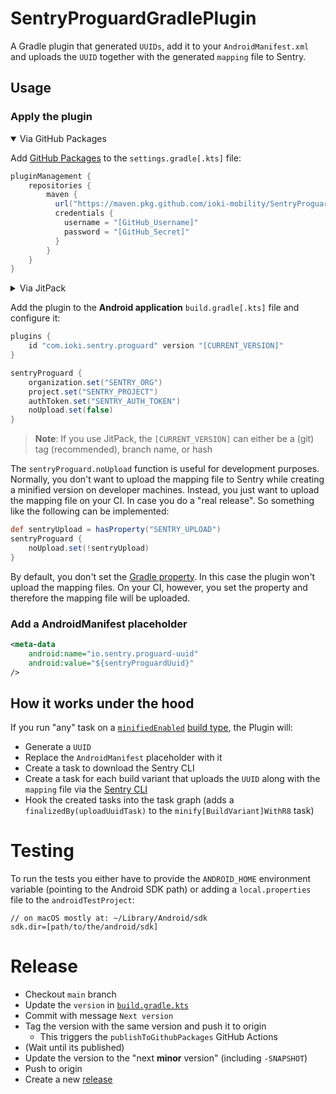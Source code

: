 # SentryProguardGradlePlugin

A Gradle plugin that generated `UUIDs`, add it to your `AndroidManifest.xml` 
and uploads the `UUID` together with the generated `mapping` file to Sentry.     

## Usage

### Apply the plugin

<details open>
<summary>Via GitHub Packages</summary>

Add [GitHub Packages](https://github.com/ioki-mobility/SentryProguardGradlePlugin/packages/) to the `settings.gradle[.kts]` file:

```groovy
pluginManagement {
    repositories {
        maven {
          url("https://maven.pkg.github.com/ioki-mobility/SentryProguardGradlePlugin")
          credentials {
            username = "[GitHub_Username]"
            password = "[GitHub_Secret]"
          }
        }
    }
}
```

</details>

<details>
<summary>Via JitPack</summary>

Add [JitPack](https://jitpack.io/) to the `settings.gradle[.kts]` file:

```groovy
pluginManagement {
    repositories {
        maven { 
            url("https://jitpack.io")
            content {
                includeGroup("com.github.ioki-mobility.SentryProguardGradlePlugin")
            }
        }
        resolutionStrategy {
            it.eachPlugin {
                if (requested.id.id == "com.ioki.sentry.proguard") {
                    useModule(
                        "com.github.ioki-mobility.SentryProguardGradlePlugin:sentry-proguard:${requested.version}"
                    )
                }
            }
        }
    }
}
```

</details>

Add the plugin to the **Android application** `build.gradle[.kts]` file and configure it:

```groovy
plugins {
    id "com.ioki.sentry.proguard" version "[CURRENT_VERSION]"
}

sentryProguard {
    organization.set("SENTRY_ORG")
    project.set("SENTRY_PROJECT")
    authToken.set("SENTRY_AUTH_TOKEN")
    noUpload.set(false)
}
```

> **Note**: If you use JitPack, the `[CURRENT_VERSION]` can either be a (git) tag (recommended), branch name, or hash 

The `sentryProguard.noUpload` function is useful for development purposes.
Normally, you don't want to upload the mapping file to Sentry while creating a minified version on developer machines.
Instead, you just want to upload the mapping file on your CI. In case you do a "real release".
So something like the following can be implemented:

```groovy
def sentryUpload = hasProperty("SENTRY_UPLOAD")
sentryProguard {
    noUpload.set(!sentryUpload)
}
```

By default, you don't set the [Gradle property](https://docs.gradle.org/8.0.2/userguide/build_environment.html#sec:gradle_configuration_properties).
In this case the plugin won't upload the mapping files.
On your CI, however, you set the property and therefore the mapping file will be uploaded. 

### Add a AndroidManifest placeholder

```xml
<meta-data
    android:name="io.sentry.proguard-uuid"
    android:value="${sentryProguardUuid}"
/>
```

## How it works under the hood

If you run "any" task on a [`minifiedEnabled`](https://developer.android.com/reference/tools/gradle-api/8.0/com/android/build/api/variant/CanMinifyCode) [build type](https://developer.android.com/studio/build/build-variants#build-types), the Plugin will:
* Generate a `UUID`
* Replace the `AndroidManifest` placeholder with it
* Create a task to download the Sentry CLI
* Create a task for each build variant that uploads the `UUID` along with the `mapping` file via the [Sentry CLI](https://docs.sentry.io/product/cli/)
* Hook the created tasks into the task graph (adds a `finalizedBy(uploadUuidTask)` to the `minify[BuildVariant]WithR8` task)

# Testing

To run the tests you either have to provide the `ANDROID_HOME` environment variable (pointing to the Android SDK path) 
or adding a `local.properties` file to the `androidTestProject`:
```
// on macOS mostly at: ~/Library/Android/sdk
sdk.dir=[path/to/the/android/sdk]
```

# Release

* Checkout `main` branch
* Update the `version` in [`build.gradle.kts`](build.gradle.kts)
* Commit with message `Next version`
* Tag the version with the same version and push it to origin
  * This triggers the `publishToGithubPackages` GitHub Actions 
* (Wait until its published)
* Update the version to the "next **minor** version" (including `-SNAPSHOT`)
* Push to origin
* Create a new [release](https://github.com/ioki-mobility/SentryProguardGradlePlugin/releases/new)